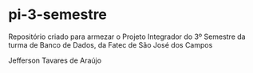 # pi-3-semestre
Repositório criado para armezar o Projeto Integrador do 3º Semestre da turma de Banco de Dados, da Fatec de São José dos Campos

Jefferson Tavares de Araújo
